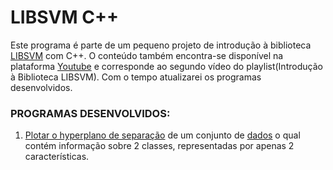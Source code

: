 # LIBSVM C++ 
Este programa é parte de um pequeno projeto de introdução à biblioteca [LIBSVM](https://www.csie.ntu.edu.tw/~cjlin/libsvm/) com C++. O conteúdo também encontra-se disponível na plataforma [Youtube](www.youtube.com) e corresponde ao segundo vídeo do playlist(Introdução à Biblioteca LIBSVM). Com o tempo atualizarei os programas desenvolvidos.

### PROGRAMAS DESENVOLVIDOS:

1. [Plotar o hyperplano de separação](https://github.com/sj-silva/LIBSVM_C/blob/main/linear_case/two_features_decision_boundary.cpp) de um conjunto de [dados](https://github.com/sj-silva/LIBSVM_C/blob/main/linear_case/dados.dat) o qual contém informação sobre 2 classes, representadas por apenas 2 características. 




